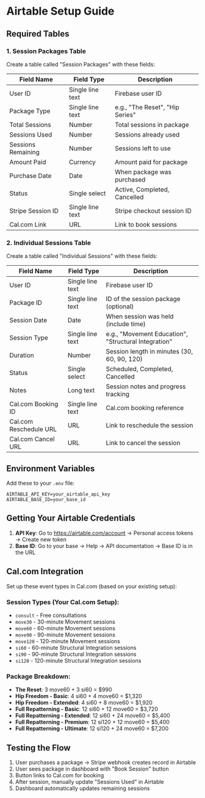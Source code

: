 # Airtable Setup Guide

## Required Tables

### 1. Session Packages Table
Create a table called "Session Packages" with these fields:

| Field Name | Field Type | Description |
|------------|------------|-------------|
| User ID | Single line text | Firebase user ID |
| Package Type | Single line text | e.g., "The Reset", "Hip Series" |
| Total Sessions | Number | Total sessions in package |
| Sessions Used | Number | Sessions already used |
| Sessions Remaining | Number | Sessions left to use |
| Amount Paid | Currency | Amount paid for package |
| Purchase Date | Date | When package was purchased |
| Status | Single select | Active, Completed, Cancelled |
| Stripe Session ID | Single line text | Stripe checkout session ID |
| Cal.com Link | URL | Link to book sessions |

### 2. Individual Sessions Table
Create a table called "Individual Sessions" with these fields:

| Field Name | Field Type | Description |
|------------|------------|-------------|
| User ID | Single line text | Firebase user ID |
| Package ID | Single line text | ID of the session package (optional) |
| Session Date | Date | When session was held (include time) |
| Session Type | Single line text | e.g., "Movement Education", "Structural Integration" |
| Duration | Number | Session length in minutes (30, 60, 90, 120) |
| Status | Single select | Scheduled, Completed, Cancelled |
| Notes | Long text | Session notes and progress tracking |
| Cal.com Booking ID | Single line text | Cal.com booking reference |
| Cal.com Reschedule URL | URL | Link to reschedule the session |
| Cal.com Cancel URL | URL | Link to cancel the session |

## Environment Variables

Add these to your `.env` file:

```env
AIRTABLE_API_KEY=your_airtable_api_key
AIRTABLE_BASE_ID=your_base_id
```

## Getting Your Airtable Credentials

1. **API Key**: Go to https://airtable.com/account → Personal access tokens → Create new token
2. **Base ID**: Go to your base → Help → API documentation → Base ID is in the URL

## Cal.com Integration

Set up these event types in Cal.com (based on your existing setup):

### Session Types (Your Cal.com Setup):
- `consult` - Free consultations
- `move30` - 30-minute Movement sessions
- `move60` - 60-minute Movement sessions
- `move90` - 90-minute Movement sessions
- `move120` - 120-minute Movement sessions
- `si60` - 60-minute Structural Integration sessions
- `si90` - 90-minute Structural Integration sessions
- `si120` - 120-minute Structural Integration sessions

### Package Breakdown:
- **The Reset**: 3 move60 + 3 si60 = $990
- **Hip Freedom - Basic**: 4 si60 + 4 move60 = $1,320
- **Hip Freedom - Extended**: 4 si60 + 8 move60 = $1,920
- **Full Repatterning - Basic**: 12 si60 + 12 move60 = $3,720
- **Full Repatterning - Extended**: 12 si60 + 24 move60 = $5,400
- **Full Repatterning - Premium**: 12 si120 + 12 move60 = $5,400
- **Full Repatterning - Ultimate**: 12 si120 + 24 move60 = $7,200

## Testing the Flow

1. User purchases a package → Stripe webhook creates record in Airtable
2. User sees package in dashboard with "Book Session" button
3. Button links to Cal.com for booking
4. After session, manually update "Sessions Used" in Airtable
5. Dashboard automatically updates remaining sessions
